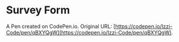 # Survey Form

A Pen created on CodePen.io. Original URL: [https://codepen.io/Izzi-Code/pen/qBXYQgW](https://codepen.io/Izzi-Code/pen/qBXYQgW).

